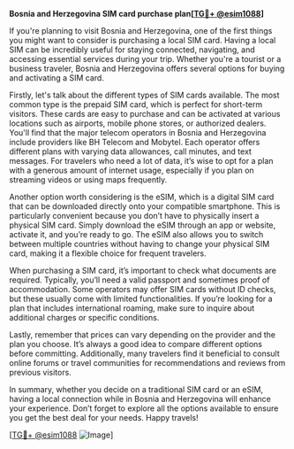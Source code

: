 **Bosnia and Herzegovina SIM card purchase plan[[TG💪+ @esim1088](https://t.me/s/esim1088)]**

If you're planning to visit Bosnia and Herzegovina, one of the first things you might want to consider is purchasing a local SIM card. Having a local SIM can be incredibly useful for staying connected, navigating, and accessing essential services during your trip. Whether you're a tourist or a business traveler, Bosnia and Herzegovina offers several options for buying and activating a SIM card.

Firstly, let's talk about the different types of SIM cards available. The most common type is the prepaid SIM card, which is perfect for short-term visitors. These cards are easy to purchase and can be activated at various locations such as airports, mobile phone stores, or authorized dealers. You'll find that the major telecom operators in Bosnia and Herzegovina include providers like BH Telecom and Mobytel. Each operator offers different plans with varying data allowances, call minutes, and text messages. For travelers who need a lot of data, it’s wise to opt for a plan with a generous amount of internet usage, especially if you plan on streaming videos or using maps frequently.

Another option worth considering is the eSIM, which is a digital SIM card that can be downloaded directly onto your compatible smartphone. This is particularly convenient because you don’t have to physically insert a physical SIM card. Simply download the eSIM through an app or website, activate it, and you’re ready to go. The eSIM also allows you to switch between multiple countries without having to change your physical SIM card, making it a flexible choice for frequent travelers.

When purchasing a SIM card, it’s important to check what documents are required. Typically, you’ll need a valid passport and sometimes proof of accommodation. Some operators may offer SIM cards without ID checks, but these usually come with limited functionalities. If you’re looking for a plan that includes international roaming, make sure to inquire about additional charges or specific conditions.

Lastly, remember that prices can vary depending on the provider and the plan you choose. It’s always a good idea to compare different options before committing. Additionally, many travelers find it beneficial to consult online forums or travel communities for recommendations and reviews from previous visitors.

In summary, whether you decide on a traditional SIM card or an eSIM, having a local connection while in Bosnia and Herzegovina will enhance your experience. Don’t forget to explore all the options available to ensure you get the best deal for your needs. Happy travels!

[[TG💪+ @esim1088](https://t.me/s/esim1088) ![Image](https://i.postimg.cc/Y0z9fWf4/image.png)]